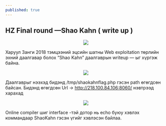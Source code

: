 ```yaml
---
published: true
---
```

## HZ Final round —Shao Kahn ( write up )

<p align="center">

<img src="https://raw.githubusercontent.com/fg0d/fg0d.github.io/master/_posts/hz-18-final-round-1.png">

</p>
Харуул Занги 2018 тэмцээний эцсийн шатны Web exploitation төрлийн эхний даалгавар болох “Shao Kahn” даалгаврын writeup — ыг хүргэж байна.

<p align="center">
<img src="https://raw.githubusercontent.com/fg0d/fg0d.github.io/master/_posts/hz-18-final-round-2.png">
</p>

Даалгаврыг нээхэд бидэнд /tmp/shaokahnflag.php гэсэн path өгөгдсөн байсан. Бидэнд өгөгдсөн Url → http://218.100.84.106:8060/ нэвтрээд харахад

<p align="center">
<img src="https://raw.githubusercontent.com/fg0d/fg0d.github.io/master/_posts/hz-18-final-round-3.png">
</p>

Online compiler шиг interface -тэй дотор нь echo буюу хэвлэх коммандаар ShaoKahn гэсэн үгийг хэвлэсэн байлаа.



